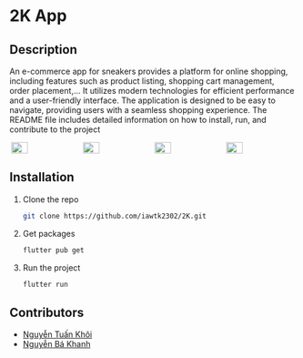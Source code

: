 # 2K App

## Description
An e-commerce app for sneakers provides a platform for online shopping, including features such as product listing, shopping cart management, order placement,... It utilizes modern technologies for efficient performance and a user-friendly interface. The application is designed to be easy to navigate, providing users with a seamless shopping experience. The README file includes detailed information on how to install, run, and contribute to the project

<div style="display: flex; justify-content: space-around;">
  <img src="assets/images/screen_1.png" style="width:24%">
  <img src="assets/images/screen_2.png" style="width:24%">
  <img src="assets/images/screen_3.png" style="width:24%">
  <img src="assets/images/screen_4.png" style="width:24%">
</div>

## Installation
1. Clone the repo
   ```sh
   git clone https://github.com/iawtk2302/2K.git
   ```
2. Get packages
   ```sh
   flutter pub get
   ```
4. Run the project
   ```sh
   flutter run
   ```

## Contributors
* [Nguyễn Tuấn Khôi](https://github.com/iawtk2302)
* [Nguyễn Bá Khanh](https://github.com/bakhanh113ct)
